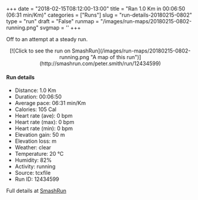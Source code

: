 +++
date = "2018-02-15T08:12:00-13:00"
title = "Ran 1.0 Km in 00:06:50 (06:31 min/Km)"
categories = ["Runs"]
slug = "run-details-20180215-0802"
type = "run"
draft = "False"
runmap = "/images/run-maps/20180215-0802-running.png"
svgmap = '<polyline points="11 0, 11 1, 11 2, 11 3, 12 6, 13 8, 14 9, 15 13, 16 15, 16 19, 17 23, 18 25, 19 27, 21 28, 26 30, 28 31, 30 33, 32 36, 33 38, 34 41, 35 45, 35 50, 35 52, 37 56, 38 59, 40 61, 44 64, 45 66, 48 71, 52 76, 53 78, 57 80, 64 86, 68 89, 70 90, 74 90, 82 90, 83 91, 87 97, 88 98, 88 99, 89 100">'
+++

Off to an attempt at a steady run. 

<!--more-->

<center>
[![Click to see the run on SmashRun](/images/run-maps/20180215-0802-running.png "A map of this run")](http://smashrun.com/peter.smith/run/12434599)
</center>

#### Run details

* Distance: 1.0 Km
* Duration: 00:06:50
* Average pace: 06:31 min/Km
* Calories: 105 Cal
* Heart rate (ave): 0 bpm
* Heart rate (max): 0 bpm
* Heart rate (min): 0 bpm
* Elevation gain: 50 m
* Elevation loss:  m
* Weather: clear
* Temperature: 20 &deg;C
* Humidity: 82%
* Activity: running
* Source: tcxfile
* Run ID: 12434599

Full details at [SmashRun](http://smashrun.com/peter.smith/run/12434599)